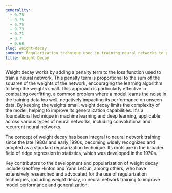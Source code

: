 ```yaml
---
generality:
  - 0.78
  - 0.76
  - 0.75
  - 0.73
  - 0.71
  - 0.7
  - 0.68
slug: weight-decay
summary: Regularization technique used in training neural networks to prevent overfitting by penalizing large weights.
title: Weight Decay
---
```


Weight decay works by adding a penalty term to the loss function used to train a neural network. This penalty term is proportional to the sum of the squares of the weights of the network, encouraging the learning algorithm to keep the weights small. This approach is particularly effective in combating overfitting, a common problem where a model learns the noise in the training data too well, negatively impacting its performance on unseen data. By keeping the weights small, weight decay limits the complexity of the model, helping to improve its generalization capabilities. It's a foundational technique in machine learning and deep learning, applicable across various types of neural networks, including convolutional and recurrent neural networks.

The concept of weight decay has been integral to neural network training since the late 1980s and early 1990s, becoming widely recognized and adopted as a standard regularization technique. Its roots are in the broader field of ridge regression in statistics, which was developed in the 1970s.

Key contributors to the development and popularization of weight decay include Geoffrey Hinton and Yann LeCun, among others, who have extensively researched and advocated for the use of regularization techniques, including weight decay, in neural network training to improve model performance and generalization.
